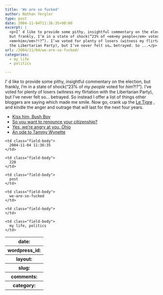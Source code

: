 ```yaml
---
title: 'We are so fucked'
author: Nathan Yergler
type: post
date: 2004-11-04T11:36:35+00:00
excerpt: |
  <p>I’ d like to provide some pithy, insightful commentary on the election,
  but frankly, I’m in a state of shock(“23% of <em>my people</em> voted for
  <em>him</em>?!?”). I’ve voted for plenty of losers (witness my flirtation with
  the Libertarian Party), but I’ve never felt so… betrayed. So ...</p>
url: /2004/11/04/we-are-so-fucked/
categories:
  - my life
  - politics

---
```

I’ d like to provide some pithy, insightful commentary on the election, but frankly, I’m in a state of shock(“23% of _my people_ voted for _him_?!?”). I’ve voted for plenty of losers (witness my flirtation with the Libertarian Party), but I’ve never felt so… betrayed. So instead I offer a list of things other bloggers are saying which made me smile. Now go, crank up the [Le Tigre][1] , and kindle the anger and outrage that will last for the next four years.

<ul class="simple">
  <li>
    <a class="reference external" href="http://www.markotic.net/archives/000152.html">Kiss him, Bush Boy</a>
  </li>
  <li>
    <a class="reference external" href="http://harpers.org/ElectingToLeave.html">So you want to renounce your citizenship?</a>
  </li>
  <li>
    <a class="reference external" href="http://chrisafer.com/2004_11_01_blog_archive.html#109951520453792958">Yes, we’re angry at you, Ohio</a>
  </li>
  <li>
    <a class="reference external" href="http://musicisavirus.blogspot.com/2004/11/good-old-time-values.html">An ode to Tammy Wynette</a>
  </li>
</ul>

<table class="docutils field-list" frame="void" rules="none">
  <col class="field-name" /> <col class="field-body" /> <tr class="field">
    <th class="field-name">
      date:
    </th>

    <td class="field-body">
      2004-11-04 11:36:35
    </td>
  </tr>

  <tr class="field">
    <th class="field-name">
      wordpress_id:
    </th>

    <td class="field-body">
      228
    </td>
  </tr>

  <tr class="field">
    <th class="field-name">
      layout:
    </th>

    <td class="field-body">
      post
    </td>
  </tr>

  <tr class="field">
    <th class="field-name">
      slug:
    </th>

    <td class="field-body">
      we-are-so-fucked
    </td>
  </tr>

  <tr class="field">
    <th class="field-name">
      comments:
    </th>

    <td class="field-body">
    </td>
  </tr>

  <tr class="field">
    <th class="field-name">
      category:
    </th>

    <td class="field-body">
      my life, politics
    </td>
  </tr>
</table>

 [1]: http://www.letigreworld.com